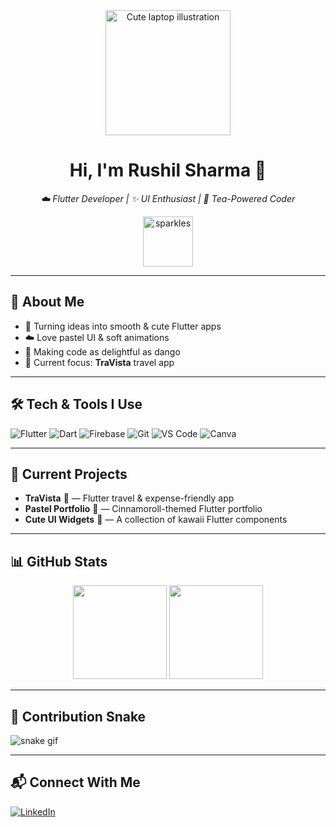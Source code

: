 <!-- PROFILE HEADER -->
<div align="center">
  <!-- Replace with your own uploaded image link -->
  <img src="[https://blush.design/api/download?shareUri=uUPxG062l&w=800&h=800&fm=png](https://storyset.com/illustration/laptop/amico)" width="200" alt="Cute laptop illustration" />
  
  <h1>Hi, I'm Rushil Sharma 🌸</h1>
  <p><em>☁️ Flutter Developer | ✨ UI Enthusiast | 🍵 Tea-Powered Coder</em></p>
  
  <img src="https://media.giphy.com/media/l3vR85PnGsBwu1PFK/giphy.gif" width="80" alt="sparkles">
</div>

---

## 🌸 About Me
- 🐇 Turning ideas into smooth & cute Flutter apps
- ☁️ Love pastel UI & soft animations
- 🍡 Making code as delightful as dango
- 🎯 Current focus: **TraVista** travel app

---

## 🛠 Tech & Tools I Use
![Flutter](https://img.shields.io/badge/Flutter-02569B?logo=flutter&logoColor=white)
![Dart](https://img.shields.io/badge/Dart-0175C2?logo=dart&logoColor=white)
![Firebase](https://img.shields.io/badge/Firebase-FFCA28?logo=firebase&logoColor=black)
![Git](https://img.shields.io/badge/Git-F05032?logo=git&logoColor=white)
![VS Code](https://img.shields.io/badge/VSCode-007ACC?logo=visual-studio-code&logoColor=white)
![Canva](https://img.shields.io/badge/Canva-00C4CC?logo=canva&logoColor=white)

---

## 📌 Current Projects
- **TraVista** 🧳 — Flutter travel & expense-friendly app
- **Pastel Portfolio** 🌈 — Cinnamoroll-themed Flutter portfolio
- **Cute UI Widgets** 🎀 — A collection of kawaii Flutter components

---

## 📊 GitHub Stats
<div align="center">
  <img src="https://github-readme-stats.vercel.app/api?username=Byte-Rush&show_icons=true&theme=tokyonight&hide_border=true" height="150" />
  <img src="https://github-readme-streak-stats.herokuapp.com/?user=Byte-Rush&theme=tokyonight&hide_border=true" height="150" />
</div>

---

## 🐍 Contribution Snake
<!-- This will work AFTER setting up the GitHub Action -->
![snake gif](https://github.com/Byte-Rush/Byte-Rush/blob/output/github-contribution-grid-snake.svg)

---

## 📬 Connect With Me
[![LinkedIn](https://img.shields.io/badge/LinkedIn-0A66C2?logo=linkedin&logoColor=white)](https://www.linkedin.com/in/rushil-sharma-70b189203/)
